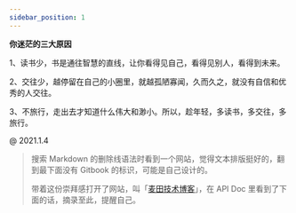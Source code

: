 ```yaml
---
sidebar_position: 1
---
```



**你迷茫的三大原因**

1、读书少，书是通往智慧的直线，让你看得见自己，看得见别人，看得到未来。

2、交往少，越停留在自己的小圈里，就越孤陋寡闻，久而久之，就没有自信和优秀的人交往。

3、不旅行，走出去才知道什么伟大和渺小。所以，趁年轻，多读书，多交往，多旅行。



@ 2021.1.4

> 搜索 Markdown 的删除线语法时看到一个网站，觉得文本排版挺好的，翻到最下面没有 Gitbook 的标识，可能是自己设计的。
>
> 带着这份崇拜感打开了网站，叫「[麦田技术博客](http://docs.itmyhome.com/)」，在 API Doc 里看到了下面的话，摘录至此，提醒自己。